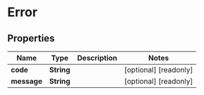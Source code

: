 

# Error

## Properties

Name | Type | Description | Notes
------------ | ------------- | ------------- | -------------
**code** | **String** |  |  [optional] [readonly]
**message** | **String** |  |  [optional] [readonly]




